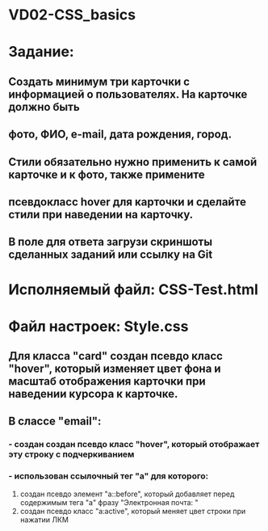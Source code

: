 # VD02-CSS_basics
# Задание: 
## Создать минимум три карточки с информацией о пользователях. На карточке должно быть 
##     фото, ФИО, e-mail, дата рождения, город.
## Стили обязательно нужно применить к самой карточке и к фото, также примените 
##    псевдокласс hover для карточки и сделайте стили при наведении на карточку.
## В поле для ответа загрузи скриншоты сделанных заданий или ссылку на Git

# Исполняемый файл: CSS-Test.html
# Файл настроек: Style.css
## Для класса "card" создан псевдо класс "hover", который изменяет цвет фона и масштаб отображения карточки при наведении курсора к карточке.
## В слассе "email":
### - создан создан псевдо класс "hover", который отображает эту строку с подчеркиванием
### - использован ссылочный тег "a" для которого:
1. создан псевдо элемент "a::before", который добавляет перед содержимым тега "a" фразу "Электронная почта: "
2. создан псевдо класс "a:active", который меняет цвет строки при нажатии ЛКМ 
